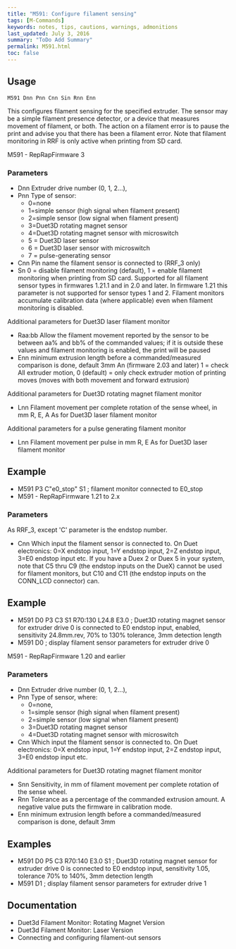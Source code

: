 ```yaml
---
title: "M591: Configure filament sensing" 
tags: [M-Commands]
keywords: notes, tips, cautions, warnings, admonitions
last_updated: July 3, 2016
summary: "ToDo Add Summary"
permalink: M591.html
toc: false
---
```



## Usage ##
```
M591 Dnn Pnn Cnn Sin Rnn Enn
```


This configures filament sensing for the specified extruder. The sensor may be a simple filament presence detector, or a device that measures movement of filament, or both. The action on a filament error is to pause the print and advise you that there has been a filament error. Note that filament monitoring in RRF is only active when printing from SD card.

M591 - RepRapFirmware 3
### Parameters ###

+ Dnn Extruder drive number (0, 1, 2...),
+ Pnn Type of sensor:
  + 0=none
  + 1=simple sensor (high signal when filament present)
  + 2=simple sensor (low signal when filament present)
  + 3=Duet3D rotating magnet sensor
  + 4=Duet3D rotating magnet sensor with microswitch
  + 5 = Duet3D laser sensor
  + 6 = Duet3D laser sensor with microswitch
  + 7 = pulse-generating sensor
+ Cnn Pin name the filament sensor is connected to (RRF_3 only)
+ Sn 0 = disable filament monitoring (default), 1 = enable filament monitoring when printing from SD card. Supported for all filament sensor types in firmwares 1.21.1 and in 2.0 and later. In firmware 1.21 this parameter is not supported for sensor types 1 and 2. Filament monitors accumulate calibration data (where applicable) even when filament monitoring is disabled.

Additional parameters for Duet3D laser filament monitor

+ Raa:bb Allow the filament movement reported by the sensor to be between aa% and bb% of the commanded values; if it is outside these values and filament monitoring is enabled, the print will be paused
+ Enn minimum extrusion length before a commanded/measured comparison is done, default 3mm
An (firmware 2.03 and later) 1 = check All extruder motion, 0 (default) = only check extruder motion of printing moves (moves with both movement and forward extrusion)

Additional parameters for Duet3D rotating magnet filament monitor

+ Lnn Filament movement per complete rotation of the sense wheel, in mm
R, E, A As for Duet3D laser filament monitor

Additional parameters for a pulse generating filament monitor

+ Lnn Filament movement per pulse in mm
R, E As for Duet3D laser filament monitor

## Example ##

+ M591 P3 C"e0_stop" S1  ; filament monitor connected to E0_stop
+ M591 - RepRapFirmware 1.21 to 2.x

### Parameters ###

As RRF_3, except 'C' parameter is the endstop number.

+ Cnn Which input the filament sensor is connected to. On Duet electronics: 0=X endstop input, 1=Y endstop input, 2=Z endstop input, 3=E0 endstop input etc. If you have a Duex 2 or Duex 5 in your system, note that C5 thru C9 (the endstop inputs on the DueX) cannot be used for filament monitors, but C10 and C11 (the endstop inputs on the CONN_LCD connector) can.

## Example ##

+ M591 D0 P3 C3 S1 R70:130 L24.8 E3.0   ; Duet3D rotating magnet sensor for extruder drive 0 is connected to E0 endstop input, enabled, sensitivity 24.8mm.rev, 70% to 130% tolerance, 3mm detection length
+ M591 D0    ; display filament sensor parameters for extruder drive 0

M591 - RepRapFirmware 1.20 and earlier

### Parameters ###

+ Dnn Extruder drive number (0, 1, 2...),
+ Pnn Type of sensor, where:
  + 0=none,
  + 1=simple sensor (high signal when filament present)
  + 2=simple sensor (low signal when filament present)
  + 3=Duet3D rotating magnet sensor
  + 4=Duet3D rotating magnet sensor with microswitch
+ Cnn Which input the filament sensor is connected to. On Duet electronics: 0=X endstop input, 1=Y endstop input, 2=Z endstop input, 3=E0 endstop input etc.

Additional parameters for Duet3D rotating magnet filament monitor

+ Snn Sensitivity, in mm of filament movement per complete rotation of the sense wheel.
+ Rnn Tolerance as a percentage of the commanded extrusion amount. A negative value puts the firmware in calibration mode.
+ Enn minimum extrusion length before a commanded/measured comparison is done, default 3mm

## Examples ##

+ M591 D0 P5 C3  R70:140 E3.0 S1   ; Duet3D rotating magnet sensor for extruder drive 0 is connected to E0 endstop input, sensitivity 1.05, tolerance 70% to 140%, 3mm detection length
+ M591 D1 ; display filament sensor parameters for extruder drive 1

## Documentation ##

+ Duet3d Filament Monitor: Rotating Magnet Version
+ Duet3d Filament Monitor: Laser Version
+ Connecting and configuring filament-out sensors
